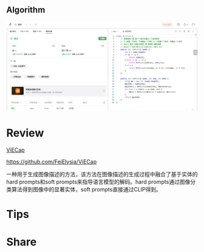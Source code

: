 ## Algorithm

![ianxiao-2023-08-20-lc.png](../../images/temp/ianxiao-2023-08-20-lc.png)

# Review

[ViECap](https://arxiv.org/pdf/2307.16525.pdf)

https://github.com/FeiElysia/ViECap

一种用于生成图像描述的方法，该方法在图像描述的生成过程中融合了基于实体的hard prompts和soft prompts来指导语言模型的解码。hard prompts通过图像分类算法得到图像中的显著实体，soft prompts直接通过CLIP得到。

# Tips


# Share
